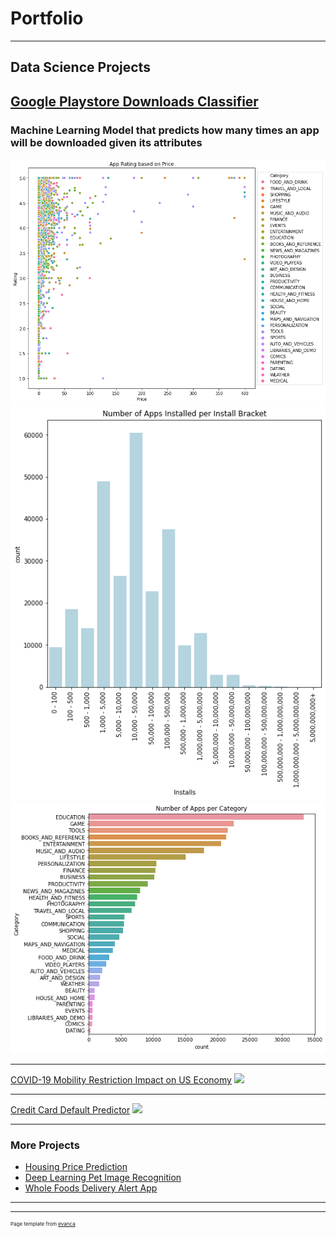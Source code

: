 # Portfolio

---

## Data Science Projects 

## [Google Playstore Downloads Classifier](https://github.com/kevin7303/Google-Playstore-Classification-Model)
### Machine Learning Model that predicts how many times an app will be downloaded given its attributes

<img src="images/App Ratings based on Price and Category.png?raw=true"/>
<img src="images/Apps per bracket.png?raw=true"/>
<img src="images/Apps per category.png?raw=true"/>


---
[COVID-19 Mobility Restriction Impact on US Economy](https://github.com/kevin7303/COVID-Mobility-and-US-economy)
<img src="images/dummy_thumbnail.jpg?raw=true"/>

---
[Credit Card Default Predictor](https://github.com/kevin7303/Credit-Card-Default-Predictor)
<img src="images/dummy_thumbnail.jpg?raw=true"/>

---

### More Projects

- [Housing Price Prediction](https://github.com/kevin7303/Housing-Price-Prediction-Model)
- [Deep Learning Pet Image Recognition](https://github.com/kevin7303/Deep-Learning---Dogs_Cats)
- [Whole Foods Delivery Alert App](https://github.com/kevin7303/Whole-foods-Delivery-Slot-Alert)

---




---
<p style="font-size:8px">Page template from <a href="https://github.com/evanca/quick-portfolio">evanca</a></p>
<!-- Remove above link if you don't want to attibute -->
